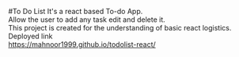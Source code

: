 #To Do List
It's a react based To-do App. </br>
Allow the user to add any task edit and delete it. </br>
This project is created for the understanding of basic react logistics. </br>
Deployed link  </br>
https://mahnoor1999.github.io/todolist-react/
